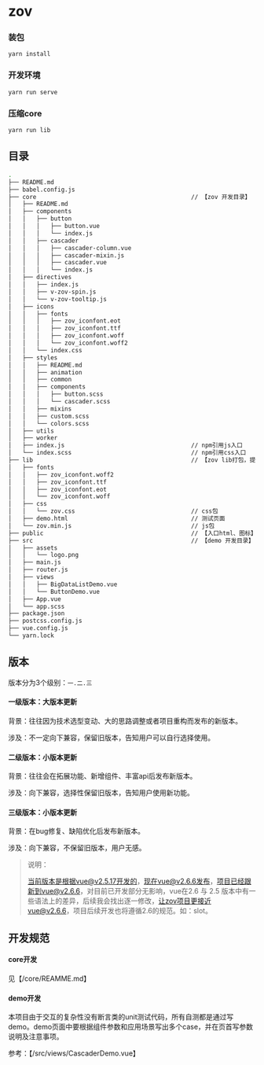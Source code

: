 # zov

### 装包

```
yarn install
```

### 开发环境

```
yarn run serve
```

### 压缩core

```
yarn run lib
```

## 目录

```bash
.
├── README.md
├── babel.config.js
├── core                                            // 【zov 开发目录】
│   ├── README.md
│   ├── components
│   │   ├── button
│   │   │   ├── button.vue
│   │   │   └── index.js
│   │   ├── cascader
│   │   │   ├── cascader-column.vue
│   │   │   ├── cascader-mixin.js
│   │   │   ├── cascader.vue
│   │   │   └── index.js
│   ├── directives
│   │   ├── index.js
│   │   ├── v-zov-spin.js
│   │   └── v-zov-tooltip.js
│   ├── icons
│   │   ├── fonts
│   │   │   ├── zov_iconfont.eot
│   │   │   ├── zov_iconfont.ttf
│   │   │   ├── zov_iconfont.woff
│   │   │   └── zov_iconfont.woff2
│   │   └── index.css
│   ├── styles
│   │   ├── README.md
│   │   ├── animation
│   │   ├── common
│   │   ├── components
│   │   │   ├── button.scss
│   │   │   └── cascader.scss
│   │   ├── mixins
│   │   ├── custom.scss
│   │   └── colors.scss
│   ├── utils
│   ├── worker
│   ├── index.js                                    // npm引用js入口
│   └── index.scss                                  // npm引用css入口
├── lib                                             // 【zov lib打包，提供给browser端引用】
│   ├── fonts
│   │   ├── zov_iconfont.woff2
│   │   ├── zov_iconfont.ttf
│   │   ├── zov_iconfont.eot
│   │   └── zov_iconfont.woff
│   ├── css
│   │   └── zov.css                                 // css包
│   ├── demo.html                                   // 测试页面
│   └── zov.min.js                                  // js包
├── public                                          // 【入口html、图标】
├── src                                             // 【demo 开发目录】
│   ├── assets
│   │   └── logo.png
│   ├── main.js
│   ├── router.js
│   ├── views
│   │   ├── BigDataListDemo.vue
│   │   └── ButtonDemo.vue
│   ├── App.vue
│   └── app.scss
├── package.json
├── postcss.config.js
├── vue.config.js
└── yarn.lock
```

## 版本

版本分为3个级别：`一.二.三`

#### 一级版本：大版本更新

背景：往往因为技术选型变动、大的思路调整或者项目重构而发布的新版本。

涉及：不一定向下兼容，保留旧版本，告知用户可以自行选择使用。

#### 二级版本：小版本更新

背景：往往会在拓展功能、新增组件、丰富api后发布新版本。

涉及：向下兼容，选择性保留旧版本，告知用户使用新功能。

#### 三级版本：小版本更新

背景：在bug修复、缺陷优化后发布新版本。

涉及：向下兼容，不保留旧版本，用户无感。

> 说明：
>
> 当前版本是根据vue@v2.5.17开发的，现在vue@v2.6.6发布，项目已经跟新到vue@v2.6.6，对目前已开发部分无影响，vue在2.6 与 2.5 版本中有一些语法上的差异，后续我会找出逐一修改，让zov项目更接近vue@v2.6.6，项目后续开发也将遵循2.6的规范。如：slot。

## 开发规范

#### core开发

见【/core/REAMME.md】

#### demo开发

本项目由于交互的复杂性没有断言类的unit测试代码，所有自测都是通过写demo。demo页面中要根据组件参数和应用场景写出多个case，并在页首写参数说明及注意事项。

参考：【/src/views/CascaderDemo.vue】